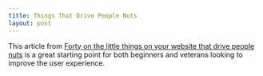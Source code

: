 ```yaml
---
title: Things That Drive People Nuts
layout: post
---
```


This article from [Forty on the little things on your website that drive people nuts](http://www.fortyagency.com/stuff/post/shlock-and-awe) is a great starting point for both beginners and veterans looking to improve the user experience.